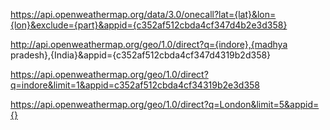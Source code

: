 https://api.openweathermap.org/data/3.0/onecall?lat={lat}&lon={lon}&exclude={part}&appid={c352af512cbda4cf347d4b2e3d358}



http://api.openweathermap.org/geo/1.0/direct?q={indore},{madhya pradesh},{India}&appid={c352af512cbda4cf347d4319b2d358}

https://api.openweathermap.org/geo/1.0/direct?q=indore&limit=1&appid=c352af512cbda4cf34319b2e3d358


https://api.openweathermap.org/geo/1.0/direct?q=London&limit=5&appid={}
